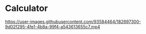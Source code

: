 # Calculator

https://user-images.githubusercontent.com/93584464/182697300-9d02f295-4fe1-4b8a-99f4-a543613655c7.mp4

